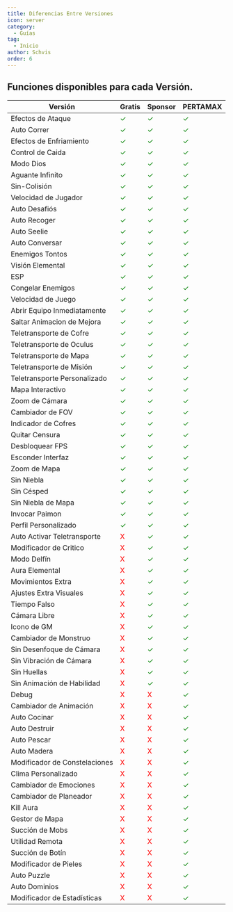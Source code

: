 ```yaml
---
title: Diferencias Entre Versiones
icon: server
category:
  - Guías
tag:
  - Inicio
author: Schvis
order: 6
---
```


## Funciones disponibles para cada Versión.

| Versión | Gratis |Sponsor|PERTAMAX|
|-----|--------|--------|------|
|Efectos de Ataque|<span style='color:green;'>✓</span>|<span style='color:green;'>✓</span>|<span style='color:green;'>✓</span>|
|Auto Correr|<span style='color:green;'>✓</span>|<span style='color:green;'>✓</span>|<span style='color:green;'>✓</span>|
|Efectos de Enfriamiento|<span style='color:green;'>✓</span>|<span style='color:green;'>✓</span>|<span style='color:green;'>✓</span>|
|Control de Caida|<span style='color:green;'>✓</span>|<span style='color:green;'>✓</span>|<span style='color:green;'>✓</span>|
|Modo Dios|<span style='color:green;'>✓</span>|<span style='color:green;'>✓</span>|<span style='color:green;'>✓</span>|
|Aguante Infinito|<span style='color:green;'>✓</span>|<span style='color:green;'>✓</span>|<span style='color:green;'>✓</span>|
|Sin-Colisión|<span style='color:green;'>✓</span>|<span style='color:green;'>✓</span>|<span style='color:green;'>✓</span>|
|Velocidad de Jugador|<span style='color:green;'>✓</span>|<span style='color:green;'>✓</span>|<span style='color:green;'>✓</span>|
|Auto Desafiós|<span style='color:green;'>✓</span>|<span style='color:green;'>✓</span>|<span style='color:green;'>✓</span>|
|Auto Recoger|<span style='color:green;'>✓</span>|<span style='color:green;'>✓</span>|<span style='color:green;'>✓</span>|
|Auto Seelie|<span style='color:green;'>✓</span>|<span style='color:green;'>✓</span>|<span style='color:green;'>✓</span>|
|Auto Conversar|<span style='color:green;'>✓</span>|<span style='color:green;'>✓</span>|<span style='color:green;'>✓</span>|
|Enemigos Tontos|<span style='color:green;'>✓</span>|<span style='color:green;'>✓</span>|<span style='color:green;'>✓</span>|
|Visión Elemental|<span style='color:green;'>✓</span>|<span style='color:green;'>✓</span>|<span style='color:green;'>✓</span>|
|ESP|<span style='color:green;'>✓</span>|<span style='color:green;'>✓</span>|<span style='color:green;'>✓</span>|
|Congelar Enemigos|<span style='color:green;'>✓</span>|<span style='color:green;'>✓</span>|<span style='color:green;'>✓</span>|
|Velocidad de Juego|<span style='color:green;'>✓</span>|<span style='color:green;'>✓</span>|<span style='color:green;'>✓</span>|
|Abrir Equipo Inmediatamente|<span style='color:green;'>✓</span>|<span style='color:green;'>✓</span>|<span style='color:green;'>✓</span>|
|Saltar Animacion de Mejora|<span style='color:green;'>✓</span>|<span style='color:green;'>✓</span>|<span style='color:green;'>✓</span>|
|Teletransporte de Cofre|<span style='color:green;'>✓</span>|<span style='color:green;'>✓</span>|<span style='color:green;'>✓</span>|
|Teletransporte de Oculus|<span style='color:green;'>✓</span>|<span style='color:green;'>✓</span>|<span style='color:green;'>✓</span>|
|Teletransporte de Mapa|<span style='color:green;'>✓</span>|<span style='color:green;'>✓</span>|<span style='color:green;'>✓</span>|
|Teletransporte de Misión|<span style='color:green;'>✓</span>|<span style='color:green;'>✓</span>|<span style='color:green;'>✓</span>|
|Teletransporte Personalizado|<span style='color:green;'>✓</span>|<span style='color:green;'>✓</span>|<span style='color:green;'>✓</span>|
|Mapa Interactivo|<span style='color:green;'>✓</span>|<span style='color:green;'>✓</span>|<span style='color:green;'>✓</span>|
|Zoom de Cámara|<span style='color:green;'>✓</span>|<span style='color:green;'>✓</span>|<span style='color:green;'>✓</span>|
|Cambiador de FOV|<span style='color:green;'>✓</span>|<span style='color:green;'>✓</span>|<span style='color:green;'>✓</span>|
|Indicador de Cofres|<span style='color:green;'>✓</span>|<span style='color:green;'>✓</span>|<span style='color:green;'>✓</span>|
|Quitar Censura|<span style='color:green;'>✓</span>|<span style='color:green;'>✓</span>|<span style='color:green;'>✓</span>|
|Desbloquear FPS|<span style='color:green;'>✓</span>|<span style='color:green;'>✓</span>|<span style='color:green;'>✓</span>|
|Esconder Interfaz|<span style='color:green;'>✓</span>|<span style='color:green;'>✓</span>|<span style='color:green;'>✓</span>|
|Zoom de Mapa|<span style='color:green;'>✓</span>|<span style='color:green;'>✓</span>|<span style='color:green;'>✓</span>|
|Sin Niebla|<span style='color:green;'>✓</span>|<span style='color:green;'>✓</span>|<span style='color:green;'>✓</span>|
|Sin Césped|<span style='color:green;'>✓</span>|<span style='color:green;'>✓</span>|<span style='color:green;'>✓</span>|
|Sin Niebla de Mapa|<span style='color:green;'>✓</span>|<span style='color:green;'>✓</span>|<span style='color:green;'>✓</span>|
|Invocar Paimon|<span style='color:green;'>✓</span>|<span style='color:green;'>✓</span>|<span style='color:green;'>✓</span>|
|Perfil Personalizado|<span style='color:green;'>✓</span>|<span style='color:green;'>✓</span>|<span style='color:green;'>✓</span>|
|Auto Activar Teletransporte|<span style='color:red;'>X</span>|<span style='color:green;'>✓</span>|<span style='color:green;'>✓</span>|
|Modificador de Critico|<span style='color:red;'>X</span>|<span style='color:green;'>✓</span>|<span style='color:green;'>✓</span>|
|Modo Delfín|<span style='color:red;'>X</span>|<span style='color:green;'>✓</span>|<span style='color:green;'>✓</span>|
|Aura Elemental|<span style='color:red;'>X</span>|<span style='color:green;'>✓</span>|<span style='color:green;'>✓</span>|
|Movimientos Extra|<span style='color:red;'>X</span>|<span style='color:green;'>✓</span>|<span style='color:green;'>✓</span>|
|Ajustes Extra Visuales|<span style='color:red;'>X</span>|<span style='color:green;'>✓</span>|<span style='color:green;'>✓</span>|
|Tiempo Falso|<span style='color:red;'>X</span>|<span style='color:green;'>✓</span>|<span style='color:green;'>✓</span>|
|Cámara Libre|<span style='color:red;'>X</span>|<span style='color:green;'>✓</span>|<span style='color:green;'>✓</span>|
|Icono de GM|<span style='color:red;'>X</span>|<span style='color:green;'>✓</span>|<span style='color:green;'>✓</span>|
|Cambiador de Monstruo|<span style='color:red;'>X</span>|<span style='color:green;'>✓</span>|<span style='color:green;'>✓</span>|
|Sin Desenfoque de Cámara|<span style='color:red;'>X</span>|<span style='color:green;'>✓</span>|<span style='color:green;'>✓</span>|
|Sin Vibración de Cámara|<span style='color:red;'>X</span>|<span style='color:green;'>✓</span>|<span style='color:green;'>✓</span>|
|Sin Huellas|<span style='color:red;'>X</span>|<span style='color:green;'>✓</span>|<span style='color:green;'>✓</span>|
|Sin Animación de Habilidad|<span style='color:red;'>X</span>|<span style='color:green;'>✓</span>|<span style='color:green;'>✓</span>|
|Debug|<span style='color:red;'>X</span>|<span style='color:red;'>X</span>|<span style='color:green;'>✓</span>|
|Cambiador de Animación|<span style='color:red;'>X</span>|<span style='color:red;'>X</span>|<span style='color:green;'>✓</span>|
|Auto Cocinar|<span style='color:red;'>X</span>|<span style='color:red;'>X</span>|<span style='color:green;'>✓</span>|
|Auto Destruir|<span style='color:red;'>X</span>|<span style='color:red;'>X</span>|<span style='color:green;'>✓</span>|
|Auto Pescar|<span style='color:red;'>X</span>|<span style='color:red;'>X</span>|<span style='color:green;'>✓</span>|
|Auto Madera|<span style='color:red;'>X</span>|<span style='color:red;'>X</span>|<span style='color:green;'>✓</span>|
|Modificador de Constelaciones|<span style='color:red;'>X</span>|<span style='color:red;'>X</span>|<span style='color:green;'>✓</span>|
|Clima Personalizado|<span style='color:red;'>X</span>|<span style='color:red;'>X</span>|<span style='color:green;'>✓</span>|
|Cambiador de Emociones|<span style='color:red;'>X</span>|<span style='color:red;'>X</span>|<span style='color:green;'>✓</span>|
|Cambiador de Planeador|<span style='color:red;'>X</span>|<span style='color:red;'>X</span>|<span style='color:green;'>✓</span>|
|Kill Aura|<span style='color:red;'>X</span>|<span style='color:red;'>X</span>|<span style='color:green;'>✓</span>|
|Gestor de Mapa|<span style='color:red;'>X</span>|<span style='color:red;'>X</span>|<span style='color:green;'>✓</span>|
|Succión de Mobs|<span style='color:red;'>X</span>|<span style='color:red;'>X</span>|<span style='color:green;'>✓</span>|
|Utilidad Remota|<span style='color:red;'>X</span>|<span style='color:red;'>X</span>|<span style='color:green;'>✓</span>|
|Succión de Botín|<span style='color:red;'>X</span>|<span style='color:red;'>X</span>|<span style='color:green;'>✓</span>|
|Modificador de Pieles|<span style='color:red;'>X</span>|<span style='color:red;'>X</span>|<span style='color:green;'>✓</span>|
|Auto Puzzle|<span style='color:red;'>X</span>|<span style='color:red;'>X</span>|<span style='color:green;'>✓</span>|
|Auto Dominios|<span style='color:red;'>X</span>|<span style='color:red;'>X</span>|<span style='color:green;'>✓</span>|
|Modificador de Estadísticas|<span style='color:red;'>X</span>|<span style='color:red;'>X</span>|<span style='color:green;'>✓</span>|